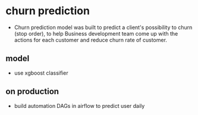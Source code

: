 # churn prediction
- Churn prediction model was built to predict a client's possibility to churn (stop order), to help Business development team come up with the actions for each customer and reduce churn rate of customer.
## model
- use xgboost classifier
## on production
- build automation DAGs in airflow to predict user daily
